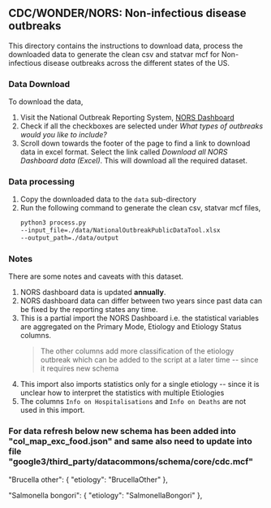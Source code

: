 ## CDC/WONDER/NORS: Non-infectious disease outbreaks

This directory contains the instructions to download data, process the
downloaded data to generate the clean csv and statvar mcf for Non-infectious
disease outbreaks across the different states of the US.

### Data Download
To download the data,
1. Visit the National Outbreak Reporting System, [NORS Dashboard](https://wwwn.cdc.gov/norsdashboard/)
2. Check if all the checkboxes are selected under *What types of outbreaks would you like to include?*
3. Scroll down towards the footer of the page to find a link to download data in
   excel format. Select the link called *Download all NORS Dashboard data (Excel)*. This will download all the required dataset.

### Data processing
1. Copy the downloaded data to the `data` sub-directory
2. Run the following command to generate the clean csv, statvar mcf files,
   ```bash
   python3 process.py
   --input_file=./data/NationalOutbreakPublicDataTool.xlsx
   --output_path=./data/output
   ```

### Notes
There are some notes and caveats with this dataset.
1. NORS dashboard data is updated **annually**.
2. NORS dashboard data can differ between two years since past data can be fixed by the reporting states any time.
3. This is a partial import the NORS Dashboard i.e. the statistical variables are aggregated on the Primary Mode, Etiology and Etiology Status columns.
	> The other columns add more classification of the etiology outbreak which can be added to the script at a later time -- since it requires new schema
4. This import also imports statistics only for a single etiology -- since it is unclear how to interpret the statistics with multiple Etiologies
5. The columns `Info on Hospitalisations` and `Info on Deaths` are not used in this import.

### For data refresh below new schema has been added into "col_map_exc_food.json" and same also need to update into file "google3/third_party/datacommons/schema/core/cdc.mcf"

"Brucella other": {
            "etiology": "BrucellaOther"
},
        
"Salmonella bongori": {
            "etiology": "SalmonellaBongori"
},
        
